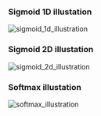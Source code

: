<h3>Sigmoid 1D illustation</h3>

![sigmoid_1d_illustration](./asset/sigmoid_1D_illustration.gif)

<h3>Sigmoid 2D illustation</h3>

![sigmoid_2d_illustration](./asset/sigmoid_2D_illustration.gif)

<h3>Softmax illustation</h3>

![softmax_illustration](./asset/softmax_illustration.gif)